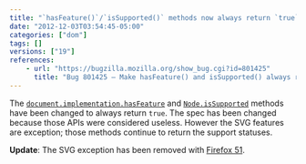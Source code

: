 ```yaml
---
title: "`hasFeature()`/`isSupported()` methods now always return `true`"
date: "2012-12-03T03:54:45-05:00"
categories: ["dom"]
tags: []
versions: ["19"]
references:
    - url: "https://bugzilla.mozilla.org/show_bug.cgi?id=801425"
      title: "Bug 801425 – Make hasFeature() and isSupported() always return true"
---
```

The [`document.implementation.hasFeature`](https://developer.mozilla.org/docs/Web/API/document.implementation.hasFeature) and [`Node.isSupported`](https://developer.mozilla.org/docs/Web/API/Node.isSupported) methods have been changed to always return `true`. The spec has been changed because those APIs were considered useless. However the SVG features are exception; those methods continue to return the support statuses.

**Update**: The SVG exception has been removed with [Firefox 51](https://www.fxsitecompat.com/en-CA/docs/2016/hasfeature-will-always-return-true-even-for-svg/).
